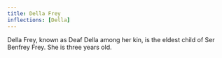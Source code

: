 ```yaml
---
title: Della Frey
inflections: [Della]
---
```


Della Frey, known as Deaf Della among her kin, is the eldest child of Ser Benfrey Frey. She is three years old.


